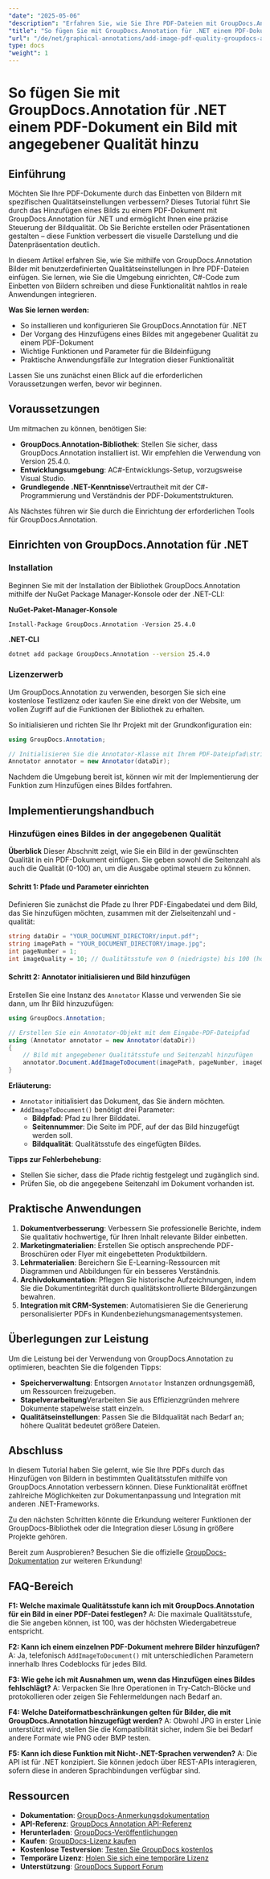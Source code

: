 ```yaml
---
"date": "2025-05-06"
"description": "Erfahren Sie, wie Sie Ihre PDF-Dateien mit GroupDocs.Annotation für .NET durch Hinzufügen von Bildern in vorgegebener Qualität optimieren. Verbessern Sie die visuelle Darstellung und Datenpräsentation Ihrer Dokumente."
"title": "So fügen Sie mit GroupDocs.Annotation für .NET einem PDF-Dokument ein Bild mit angegebener Qualität hinzu"
"url": "/de/net/graphical-annotations/add-image-pdf-quality-groupdocs-annotation-net/"
type: docs
"weight": 1
---
```


# So fügen Sie mit GroupDocs.Annotation für .NET einem PDF-Dokument ein Bild mit angegebener Qualität hinzu

## Einführung

Möchten Sie Ihre PDF-Dokumente durch das Einbetten von Bildern mit spezifischen Qualitätseinstellungen verbessern? Dieses Tutorial führt Sie durch das Hinzufügen eines Bilds zu einem PDF-Dokument mit GroupDocs.Annotation für .NET und ermöglicht Ihnen eine präzise Steuerung der Bildqualität. Ob Sie Berichte erstellen oder Präsentationen gestalten – diese Funktion verbessert die visuelle Darstellung und die Datenpräsentation deutlich.

In diesem Artikel erfahren Sie, wie Sie mithilfe von GroupDocs.Annotation Bilder mit benutzerdefinierten Qualitätseinstellungen in Ihre PDF-Dateien einfügen. Sie lernen, wie Sie die Umgebung einrichten, C#-Code zum Einbetten von Bildern schreiben und diese Funktionalität nahtlos in reale Anwendungen integrieren.

**Was Sie lernen werden:**
- So installieren und konfigurieren Sie GroupDocs.Annotation für .NET
- Der Vorgang des Hinzufügens eines Bildes mit angegebener Qualität zu einem PDF-Dokument
- Wichtige Funktionen und Parameter für die Bildeinfügung
- Praktische Anwendungsfälle zur Integration dieser Funktionalität

Lassen Sie uns zunächst einen Blick auf die erforderlichen Voraussetzungen werfen, bevor wir beginnen.

## Voraussetzungen

Um mitmachen zu können, benötigen Sie:
- **GroupDocs.Annotation-Bibliothek**: Stellen Sie sicher, dass GroupDocs.Annotation installiert ist. Wir empfehlen die Verwendung von Version 25.4.0.
- **Entwicklungsumgebung**: AC#-Entwicklungs-Setup, vorzugsweise Visual Studio.
- **Grundlegende .NET-Kenntnisse**Vertrautheit mit der C#-Programmierung und Verständnis der PDF-Dokumentstrukturen.

Als Nächstes führen wir Sie durch die Einrichtung der erforderlichen Tools für GroupDocs.Annotation.

## Einrichten von GroupDocs.Annotation für .NET

### Installation

Beginnen Sie mit der Installation der Bibliothek GroupDocs.Annotation mithilfe der NuGet Package Manager-Konsole oder der .NET-CLI:

**NuGet-Paket-Manager-Konsole**
```shell
Install-Package GroupDocs.Annotation -Version 25.4.0
```

**\.NET-CLI**
```bash
dotnet add package GroupDocs.Annotation --version 25.4.0
```

### Lizenzerwerb

Um GroupDocs.Annotation zu verwenden, besorgen Sie sich eine kostenlose Testlizenz oder kaufen Sie eine direkt von der Website, um vollen Zugriff auf die Funktionen der Bibliothek zu erhalten.

So initialisieren und richten Sie Ihr Projekt mit der Grundkonfiguration ein:

```csharp
using GroupDocs.Annotation;

// Initialisieren Sie die Annotator-Klasse mit Ihrem PDF-Dateipfad\string dataDir = "IHR_DOKUMENTENVERZEICHNIS/input.pdf";
Annotator annotator = new Annotator(dataDir);
```

Nachdem die Umgebung bereit ist, können wir mit der Implementierung der Funktion zum Hinzufügen eines Bildes fortfahren.

## Implementierungshandbuch

### Hinzufügen eines Bildes in der angegebenen Qualität

**Überblick**
Dieser Abschnitt zeigt, wie Sie ein Bild in der gewünschten Qualität in ein PDF-Dokument einfügen. Sie geben sowohl die Seitenzahl als auch die Qualität (0-100) an, um die Ausgabe optimal steuern zu können.

#### Schritt 1: Pfade und Parameter einrichten
Definieren Sie zunächst die Pfade zu Ihrer PDF-Eingabedatei und dem Bild, das Sie hinzufügen möchten, zusammen mit der Zielseitenzahl und -qualität:

```csharp
string dataDir = "YOUR_DOCUMENT_DIRECTORY/input.pdf";
string imagePath = "YOUR_DOCUMENT_DIRECTORY/image.jpg";
int pageNumber = 1;
int imageQuality = 10; // Qualitätsstufe von 0 (niedrigste) bis 100 (höchste)
```

#### Schritt 2: Annotator initialisieren und Bild hinzufügen
Erstellen Sie eine Instanz des `Annotator` Klasse und verwenden Sie sie dann, um Ihr Bild hinzuzufügen:

```csharp
using GroupDocs.Annotation;

// Erstellen Sie ein Annotator-Objekt mit dem Eingabe-PDF-Dateipfad
using (Annotator annotator = new Annotator(dataDir))
{
    // Bild mit angegebener Qualitätsstufe und Seitenzahl hinzufügen
    annotator.Document.AddImageToDocument(imagePath, pageNumber, imageQuality);
}
```

**Erläuterung:**
- `Annotator` initialisiert das Dokument, das Sie ändern möchten.
- `AddImageToDocument()` benötigt drei Parameter:
  - **Bildpfad**: Pfad zu Ihrer Bilddatei.
  - **Seitennummer**: Die Seite im PDF, auf der das Bild hinzugefügt werden soll.
  - **Bildqualität**: Qualitätsstufe des eingefügten Bildes.

**Tipps zur Fehlerbehebung:**
- Stellen Sie sicher, dass die Pfade richtig festgelegt und zugänglich sind.
- Prüfen Sie, ob die angegebene Seitenzahl im Dokument vorhanden ist.

## Praktische Anwendungen
1. **Dokumentverbesserung**: Verbessern Sie professionelle Berichte, indem Sie qualitativ hochwertige, für Ihren Inhalt relevante Bilder einbetten.
2. **Marketingmaterialien**: Erstellen Sie optisch ansprechende PDF-Broschüren oder Flyer mit eingebetteten Produktbildern.
3. **Lehrmaterialien**: Bereichern Sie E-Learning-Ressourcen mit Diagrammen und Abbildungen für ein besseres Verständnis.
4. **Archivdokumentation**: Pflegen Sie historische Aufzeichnungen, indem Sie die Dokumentintegrität durch qualitätskontrollierte Bildergänzungen bewahren.
5. **Integration mit CRM-Systemen**: Automatisieren Sie die Generierung personalisierter PDFs in Kundenbeziehungsmanagementsystemen.

## Überlegungen zur Leistung
Um die Leistung bei der Verwendung von GroupDocs.Annotation zu optimieren, beachten Sie die folgenden Tipps:
- **Speicherverwaltung**: Entsorgen `Annotator` Instanzen ordnungsgemäß, um Ressourcen freizugeben.
- **Stapelverarbeitung**Verarbeiten Sie aus Effizienzgründen mehrere Dokumente stapelweise statt einzeln.
- **Qualitätseinstellungen**: Passen Sie die Bildqualität nach Bedarf an; höhere Qualität bedeutet größere Dateien.

## Abschluss
In diesem Tutorial haben Sie gelernt, wie Sie Ihre PDFs durch das Hinzufügen von Bildern in bestimmten Qualitätsstufen mithilfe von GroupDocs.Annotation verbessern können. Diese Funktionalität eröffnet zahlreiche Möglichkeiten zur Dokumentanpassung und Integration mit anderen .NET-Frameworks.

Zu den nächsten Schritten könnte die Erkundung weiterer Funktionen der GroupDocs-Bibliothek oder die Integration dieser Lösung in größere Projekte gehören.

Bereit zum Ausprobieren? Besuchen Sie die offizielle [GroupDocs-Dokumentation](https://docs.groupdocs.com/annotation/net/) zur weiteren Erkundung!

## FAQ-Bereich
**F1: Welche maximale Qualitätsstufe kann ich mit GroupDocs.Annotation für ein Bild in einer PDF-Datei festlegen?**
A: Die maximale Qualitätsstufe, die Sie angeben können, ist 100, was der höchsten Wiedergabetreue entspricht.

**F2: Kann ich einem einzelnen PDF-Dokument mehrere Bilder hinzufügen?**
A: Ja, telefonisch `AddImageToDocument()` mit unterschiedlichen Parametern innerhalb Ihres Codeblocks für jedes Bild.

**F3: Wie gehe ich mit Ausnahmen um, wenn das Hinzufügen eines Bildes fehlschlägt?**
A: Verpacken Sie Ihre Operationen in Try-Catch-Blöcke und protokollieren oder zeigen Sie Fehlermeldungen nach Bedarf an.

**F4: Welche Dateiformatbeschränkungen gelten für Bilder, die mit GroupDocs.Annotation hinzugefügt werden?**
A: Obwohl JPG in erster Linie unterstützt wird, stellen Sie die Kompatibilität sicher, indem Sie bei Bedarf andere Formate wie PNG oder BMP testen.

**F5: Kann ich diese Funktion mit Nicht-.NET-Sprachen verwenden?**
A: Die API ist für .NET konzipiert. Sie können jedoch über REST-APIs interagieren, sofern diese in anderen Sprachbindungen verfügbar sind.

## Ressourcen
- **Dokumentation**: [GroupDocs-Anmerkungsdokumentation](https://docs.groupdocs.com/annotation/net/)
- **API-Referenz**: [GroupDocs Annotation API-Referenz](https://reference.groupdocs.com/annotation/net/)
- **Herunterladen**: [GroupDocs-Veröffentlichungen](https://releases.groupdocs.com/annotation/net/)
- **Kaufen**: [GroupDocs-Lizenz kaufen](https://purchase.groupdocs.com/buy)
- **Kostenlose Testversion**: [Testen Sie GroupDocs kostenlos](https://releases.groupdocs.com/annotation/net/)
- **Temporäre Lizenz**: [Holen Sie sich eine temporäre Lizenz](https://purchase.groupdocs.com/temporary-license/)
- **Unterstützung**: [GroupDocs Support Forum](https://forum.groupdocs.com/c/annotation/)